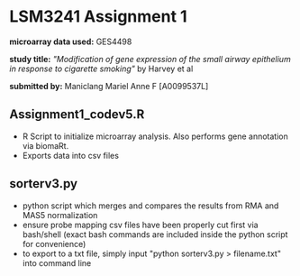 # LSM3241 Assignment 1

**microarray data used:** GES4498

**study title:** *"Modification of gene expression of the small airway epithelium in response to cigarette smoking"* by Harvey et al

**submitted by:** Maniclang Mariel Anne F [A0099537L]

## Assignment1_codev5.R
- R Script to initialize microarray analysis. Also performs gene annotation via biomaRt.
- Exports data into csv files

## sorterv3.py
- python script which merges and compares the results from RMA and MAS5 normalization
- ensure probe mapping csv files have been properly cut first via bash/shell (exact bash commands are included inside the python script for convenience)
- to export to a txt file, simply input "python sorterv3.py > filename.txt" into command line